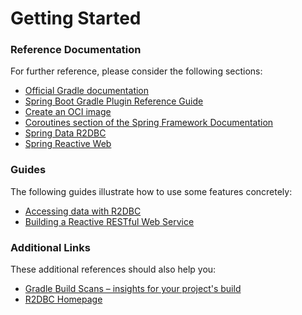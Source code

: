 # Getting Started

### Reference Documentation

For further reference, please consider the following sections:

* [Official Gradle documentation](https://docs.gradle.org)
* [Spring Boot Gradle Plugin Reference Guide](https://docs.spring.io/spring-boot/3.3.7/gradle-plugin)
* [Create an OCI image](https://docs.spring.io/spring-boot/3.3.7/gradle-plugin/packaging-oci-image.html)
* [Coroutines section of the Spring Framework Documentation](https://docs.spring.io/spring-framework/reference/6.1.16/languages/kotlin/coroutines.html)
* [Spring Data R2DBC](https://docs.spring.io/spring-boot/3.3.7/reference/data/sql.html#data.sql.r2dbc)
* [Spring Reactive Web](https://docs.spring.io/spring-boot/3.3.7/reference/web/reactive.html)

### Guides

The following guides illustrate how to use some features concretely:

* [Accessing data with R2DBC](https://spring.io/guides/gs/accessing-data-r2dbc/)
* [Building a Reactive RESTful Web Service](https://spring.io/guides/gs/reactive-rest-service/)

### Additional Links

These additional references should also help you:

* [Gradle Build Scans – insights for your project's build](https://scans.gradle.com#gradle)
* [R2DBC Homepage](https://r2dbc.io)

